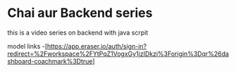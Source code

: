 # Chai aur Backend series

this is a video series on backend with java scrpit

model links -[https://app.eraser.io/auth/sign-in?redirect=%2Fworkspace%2FYtPqZ1VogxGy1jzIDkzj%3Forigin%3Dqr%26dashboard-coachmark%3Dtrue]